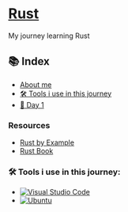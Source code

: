 # [Rust](https://www.rust-lang.org/learn)

<!-- <a href="https://www.rust-lang.org/learn"><img src="https://user-images.githubusercontent.com/62104686/145560950-08113a15-45ec-481f-a92b-ce3b1b0e2dc6.png" width=150px alt="rust-icon"></a> -->

My journey learning Rust

## 📚 Index
- [About me](https://github.com/DvdDuarte/DvdDuarte/blob/main/README.md#about-me)
- [🛠 Tools i use in this journey](https://github.com/DvdDuarte/Rust/blob/main/README.md#-tools-i-use-in-this-journey)
- [📖 Day 1]()

### Resources
- [Rust by Example](https://doc.rust-lang.org/rust-by-example/)
- [Rust Book](https://doc.rust-lang.org/book/index.html)

### 🛠 Tools i use in this journey:
- [![Visual Studio Code](https://img.shields.io/badge/Visual%20Studio%20Code-0078d7.svg?style=for-the-badge&logo=visual-studio-code&logoColor=white)](https://code.visualstudio.com/)
- [![Ubuntu](https://img.shields.io/badge/Ubuntu-E95420?style=for-the-badge&logo=ubuntu&logoColor=white)](https://ubuntu.com/)
